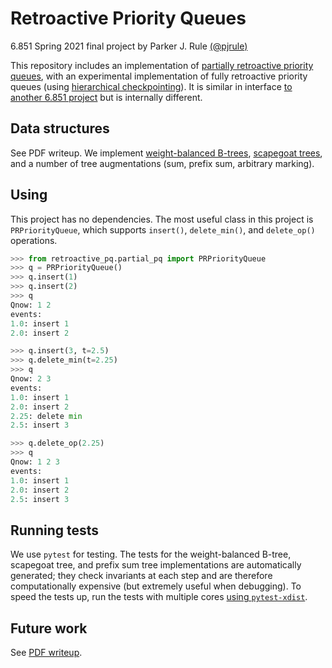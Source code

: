 # Retroactive Priority Queues

6.851 Spring 2021 final project by Parker J. Rule [(@pjrule)](https://github.com/pjrule)

This repository includes an implementation of [partially retroactive priority queues](https://erikdemaine.org/papers/Retroactive_TALG/), with an experimental implementation of fully retroactive priority queues (using [hierarchical checkpointing](https://erikdemaine.org/papers/FullyRetroactive_WADS2015/)). It is similar in interface [to another 6.851 project](https://github.com/6851-2021/retroactive-priority-queue) but is internally different. 

## Data structures
See PDF writeup. We implement [weight-balanced B-trees](https://erikdemaine.org/papers/CacheObliviousBTrees_SICOMP/paper.pdf), [scapegoat trees](https://opendatastructures.org/newhtml/ods/latex/scapegoat.html), and a number of tree augmentations (sum, prefix sum, arbitrary marking).

## Using
This project has no dependencies.  The most useful class in this project is `PRPriorityQueue`, which supports `insert()`, `delete_min()`, and `delete_op()` operations.
```python
>>> from retroactive_pq.partial_pq import PRPriorityQueue
>>> q = PRPriorityQueue()
>>> q.insert(1)
>>> q.insert(2)
>>> q
Qnow: 1 2
events:
1.0: insert 1
2.0: insert 2

>>> q.insert(3, t=2.5)
>>> q.delete_min(t=2.25)
>>> q
Qnow: 2 3
events:
1.0: insert 1
2.0: insert 2
2.25: delete min
2.5: insert 3

>>> q.delete_op(2.25)
>>> q
Qnow: 1 2 3
events:
1.0: insert 1
2.0: insert 2
2.5: insert 3
```

## Running tests
We use `pytest` for testing. The tests for the weight-balanced B-tree, scapegoat tree, and prefix sum tree implementations are automatically generated; they check invariants at each step and are therefore computationally expensive (but extremely useful when debugging). To speed the tests up, run the tests with multiple cores [using `pytest-xdist`](https://pypi.org/project/pytest-xdist/).

## Future work
See [PDF writeup](writeup/Retroactive_Priority_Queues_writeup.pdf).
